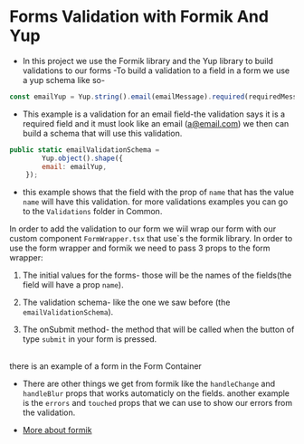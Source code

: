 # Forms Validation with Formik And Yup

-   In this project we use the Formik library and the Yup library to build
    validations to our forms
    -To build a validation to a field in a form we use a yup schema
    like so-

```js
const emailYup = Yup.string().email(emailMessage).required(requiredMessage);
```

-   This example is a validation for an email field-the validation says it is
    a required field and it must look like an email (a@email.com) we then can
    build a schema that will use this validation.

```js
public static emailValidationSchema =
        Yup.object().shape({
		email: emailYup,
	});
```

-   this example shows that the field with the prop of `name` that has
    the value `name` will have this validation. for more validations
    examples you can go to the `Validations` folder in Common.

In order to add the validation to our form we wiil wrap our form with our
custom component `FormWrapper.tsx` that use`s the formik library.
In order to use the form wrapper and formik we need to pass 3 props to
the form wrapper:

1. The initial values for the forms- those will be the names of the
   fields(the field will have a prop `name`).

1. The validation schema- like the one we saw before
   (the `emailValidationSchema`).

1. The onSubmit method- the method that will be called when the button of type
   `submit` in your form is pressed.

<br>
there is an example of a form in the Form Container

-   There are other things we get from formik like the `handleChange` and
    `handleBlur` props that works automaticly on the fields. another example
    is the `errors` and `touched` props that we can use to show our errors
    from the validation.

-   [More about formik](https://jaredpalmer.com/formik/docs/overview)
